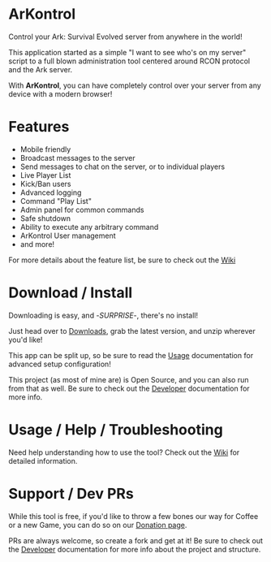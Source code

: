 # ArKontrol

Control your Ark: Survival Evolved server from anywhere in the world!

This application started as a simple "I want to see who's on my server" script to a full blown administration tool centered around RCON protocol and the Ark server.

With **ArKontrol**, you can have completely control over your server from any device with a modern browser!

# Features

* Mobile friendly
* Broadcast messages to the server
* Send messages to chat on the server, or to individual players
* Live Player List
* Kick/Ban users
* Advanced logging
* Command "Play List"
* Admin panel for common commands
* Safe shutdown
* Ability to execute any arbitrary command
* ArKontrol User management
* and more!

For more details about the feature list, be sure to check out the [Wiki](../wiki)

# Download / Install

Downloading is easy, and -*SURPRISE*-, there's no install!

Just head over to [Downloads](../../downloads), grab the latest version, and unzip wherever you'd like!

This app can be split up, so be sure to read the [Usage](../wiki/pages/010_Usage) documentation for advanced setup configuration!

This project (as most of mine are) is Open Source, and you can also run from that as well. Be sure to check out the [Developer](./docs/dev.md) documentation for more info.

# Usage / Help / Troubleshooting

Need help understanding how to use the tool? Check out the [Wiki](../wiki) for detailed information.

# Support / Dev PRs

While this tool is free, if you'd like to throw a few bones our way for Coffee or a new Game, you can do so on our [Donation page](http://rebrand.ly/nfgDono).

PRs are always welcome, so create a fork and get at it! Be sure to check out the [Developer](../wiki/dev) documentation for more info about the project and structure.
